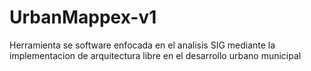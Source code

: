 # UrbanMappex-v1
Herramienta se software enfocada en el analisis SIG mediante la implementacion de arquitectura libre en el desarrollo urbano municipal
